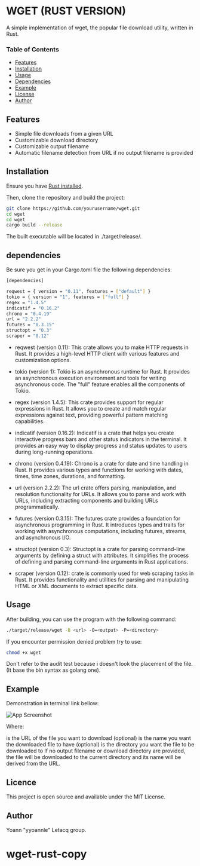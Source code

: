 # WGET (RUST VERSION)

A simple implementation of wget, the popular file download utility, written in Rust.


### Table of Contents

- [Features](#features)
- [Installation](#installation)
- [Usage](#usage)
- [Dependencies](#dependencies)
- [Example](#example)
- [License](#license)
- [Author](#author)

## Features

- Simple file downloads from a given URL
- Customizable download directory
- Customizable output filename
- Automatic filename detection from URL if no output filename is provided



## Installation

Ensure you have [Rust installed](https://www.rust-lang.org/tools/install).

Then, clone the repository and build the project:

```sh
git clone https://github.com/yourusername/wget.git
cd wget
cd wget
cargo build --release
```

The built executable will be located in ./target/release/.

## dependencies

Be sure you get in your Cargo.toml file the following dependencies:
```sh
[dependencies]

reqwest = { version = "0.11", features = ["default"] }
tokio = { version = "1", features = ["full"] }
regex = "1.4.5"
indicatif = "0.16.2"
chrono = "0.4.19"
url = "2.2.2"
futures = "0.3.15"
structopt = "0.3"
scraper = "0.12"

```
* reqwest (version 0.11): This crate allows you to make HTTP requests in Rust. It provides a high-level HTTP client with various features and customization options.

* tokio (version 1): Tokio is an asynchronous runtime for Rust. It provides an asynchronous execution environment and tools for writing asynchronous code. The "full" feature enables all the components of Tokio.

* regex (version 1.4.5): This crate provides support for regular expressions in Rust. It allows you to create and match regular expressions against text, providing powerful pattern matching capabilities.

* indicatif (version 0.16.2): Indicatif is a crate that helps you create interactive progress bars and other status indicators in the terminal. It provides an easy way to display progress and status updates to users during long-running operations.

* chrono (version 0.4.19): Chrono is a crate for date and time handling in Rust. It provides various types and functions for working with dates, times, time zones, durations, and formatting.

* url (version 2.2.2): The url crate offers parsing, manipulation, and resolution functionality for URLs. It allows you to parse and work with URLs, including extracting components and building URLs programmatically.

* futures (version 0.3.15): The futures crate provides a foundation for asynchronous programming in Rust. It introduces types and traits for working with asynchronous computations, including futures, streams, and asynchronous I/O.

* structopt (version 0.3): Structopt is a crate for parsing command-line arguments by defining a struct with attributes. It simplifies the process of defining and parsing command-line arguments in Rust applications.

* scraper (version 0.12): crate is commonly used for web scraping tasks in Rust. It provides functionality and utilities for parsing and manipulating HTML or XML documents to extract specific data.


## Usage

After building, you can use the program with the following command:
```sh
./target/release/wget -B <url> -O=<output> -P=<directory>
```
If you encounter permission denied problem try to use:
```sh 
chmod +x wget
``` 

Don't refer to the audit test because i doesn't look the placement of the file. (It base the bin syntax as golang one).
## Example

Demonstration in terminal link bellow:

![App Screenshot](https://cdn.discordapp.com/attachments/975481270756835329/1125794009407836291/Screenshot_from_2023-07-04_16-23-06.png)


Where:

<url> is the URL of the file you want to download
<output> (optional) is the name you want the downloaded file to have
<directory> (optional) is the directory you want the file to be downloaded to
If no output filename or download directory are provided, the file will be downloaded to the current directory and its name will be derived from the URL.

## Licence 

This project is open source and available under the MIT License.


## Author 

Yoann "yyoannle" Letacq group.
# wget-rust-copy
